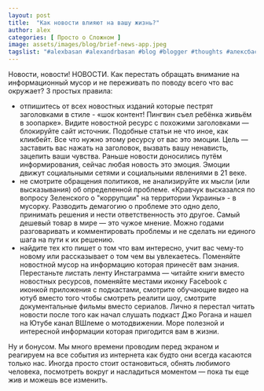 ```yaml
---
layout: post
title:  "Как новости влияют на вашу жизнь?"
author: alex
categories: [ Просто о Сложном ]
image: assets/images/blog/brief-news-app.jpeg
tagslist: "#alexbasan #alexandrbasan #blog #blogger #thoughts #алексбасан #александрбасан #блог #блоггер #мысливмоейголове #fakenews #news #новости"
---
```


Новости, новости! НОВОСТИ. Как перестать обращать внимание на информационный мусор и не переживать по поводу всего что вас окружает? 3 простых правила:

- отпишитесь от всех новостных изданий которые пестрят заголовками в стиле - «шок контент! Пингвин съел ребёнка живьём в зоопарке». Видите новостной ресурс с похожими заголовками — блокируйте сайт источник. Подобные статьи не что иное, как кликбейт. Все что нужно этому ресурсу от вас это эмоции. Цель — заставить вас нажать на заголовок, вызвать вашу ненависть, зацепить ваши чувства. Раньше новости доносились путём информирования, сейчас любая новость это эмоция. Эмоции движут социальными сетями и социальными явлениями в 21 веке.
- не смотрите обращения политиков, не анализируйте их мысли (или высказывания) об определенной проблеме. «Кравчук высказался по вопросу Зеленского о "коррупции" на территории Украины» - в мусорку. Разводить демагогию о проблеме это одно дело, принимать решения и нести ответственность это другое. Самый дешевый товар в мире — это чужое мнение. Можно годами разговаривать и комментировать проблемы и не сделать ни единого шага на пути к их решению.
- найдите тех кто пишет о том что вам интересно, учит вас чему-то новому или рассказывает о том чем вы увлекаетесь. Поменяйте новостной мусор на информацию которая принесёт вам знания. Перестаньте листать ленту Инстаграмма — читайте книги вместо новостных ресурсов, поменяйте местами иконку Facebook с иконкой приложения с подкастами, смотрите обучающие видео на ютуб вместо того чтобы смотреть реалити шоу, смотрите документальные фильмы вместо сериалов. Лично я перестал читать новости после того как начал слушать подкаст Джо Рогана и нашел на Ютубе канал ВШлеме о мотодвижении. Море полезной и интересной информации которая пригодится вам в жизни.


Ну и бонусом. Мы много времени проводим перед экраном и реагируем на все события из интернета как будто они всегда касаются только нас. Иногда просто стоит остановиться, обнять любимого человека, посмотреть вокруг и насладиться моментом — пока ты еще жив и можешь все изменить.